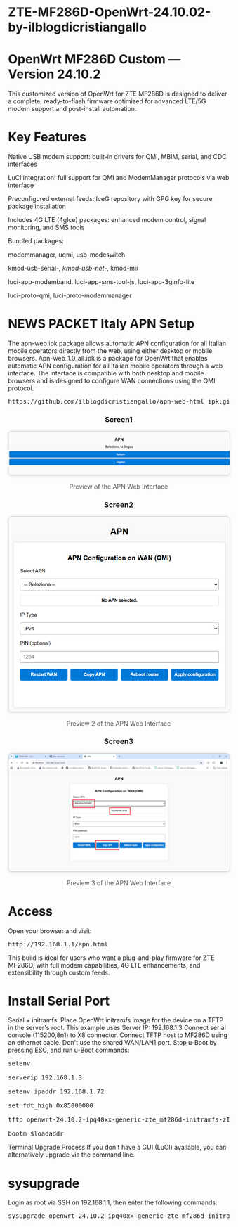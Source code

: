 # ZTE-MF286D-OpenWrt-24.10.02-by-ilblogdicristiangallo

# OpenWrt MF286D Custom — Version 24.10.2
This customized version of OpenWrt for ZTE MF286D is designed to deliver a complete, ready-to-flash firmware optimized for advanced LTE/5G modem support and post-install automation.

# Key Features
Native USB modem support: built-in drivers for QMI, MBIM, serial, and CDC interfaces

LuCI integration: full support for QMI and ModemManager protocols via web interface

Preconfigured external feeds: IceG repository with GPG key for secure package installation

Includes 4G LTE (4glce) packages: enhanced modem control, signal monitoring, and SMS tools

Bundled packages:

modemmanager, uqmi, usb-modeswitch

kmod-usb-serial-*, kmod-usb-net-*, kmod-mii

luci-app-modemband, luci-app-sms-tool-js, luci-app-3ginfo-lite

luci-proto-qmi, luci-proto-modemmanager

 # NEWS PACKET Italy APN Setup
The apn-web.ipk package allows automatic APN configuration for all Italian mobile operators directly from the web, using either desktop or mobile browsers. Apn-web_1.0_all.ipk is a package for OpenWrt that enables automatic APN configuration for all Italian mobile operators through a web interface. The interface is compatible with both desktop and mobile browsers and is designed to configure WAN connections using the QMI protocol.

<pre>https://github.com/ilblogdicristiangallo/apn-web-html_ipk.git</pre>

<div style="text-align: center; margin: 20px 0;">
  <h3>Screen1</h3>
  <img src="https://github.com/ilblogdicristiangallo/apn-web-html_ipk/blob/main/Screenshot/apnweb.png?raw=true" alt="Screen1" width="600" style="border: 1px solid #ccc; border-radius: 8px; box-shadow: 0 2px 6px rgba(0,0,0,0.1);"/>
  <p style="color: #555; font-size: 14px;">Preview of the APN Web Interface</p>
</div>
<div style="text-align: center; margin: 20px 0;">
  <h3>Screen2</h3>
  <img src="https://github.com/ilblogdicristiangallo/apn-web-html_ipk/blob/main/Screenshot/apnweb2.png?raw=true" alt="Screen2" width="600" style="border: 1px solid #ccc; border-radius: 8px; box-shadow: 0 2px 6px rgba(0,0,0,0.1);"/>
  <p style="color: #555; font-size: 14px;">Preview 2 of the APN Web Interface</p>
</div>
<div style="text-align: center; margin: 20px 0;">
  <h3>Screen3</h3>
  <img src="https://github.com/ilblogdicristiangallo/apn-web-html_ipk/blob/main/Screenshot/apnweb3.png?raw=true" alt="Screen3" width="600" style="border: 1px solid #ccc; border-radius: 8px; box-shadow: 0 2px 6px rgba(0,0,0,0.1);"/>
  <p style="color: #555; font-size: 14px;">Preview 3 of the APN Web Interface</p>
</div>

# Access 
Open your browser and visit:
<pre>http://192.168.1.1/apn.html </pre>

This build is ideal for users who want a plug-and-play firmware for ZTE MF286D, with full modem capabilities, 4G LTE enhancements, and extensibility through custom feeds.

# Install Serial Port

Serial + initramfs:
Place OpenWrt initramfs image for the device on a TFTP in the server's root. This example uses Server IP: 192.168.1.3
Connect serial console (115200,8n1) to X8 connector.
Connect TFTP host to MF286D using an ethernet cable. Don't use the shared WAN/LAN1 port.
Stop u-Boot by pressing ESC, and run u-Boot commands:

<pre>
setenv 

serverip 192.168.1.3
  
setenv ipaddr 192.168.1.72
  
set fdt_high 0x85000000

tftp openwrt-24.10.2-ipq40xx-generic-zte_mf286d-initramfs-zImage_by_ilblogdicristiangallo.itb

bootm $loadaddr 
</pre>

Terminal Upgrade Process
If you don't have a GUI (LuCI) available, you can alternatively upgrade via the command line.

# sysupgrade
Login as root via SSH on 192.168.1.1, then enter the following commands:
<pre>sysupgrade openwrt-24.10.2-ipq40xx-generic-zte_mf286d-initramfs-zImage_by_ilblogdicristiangallo_sysupgrade.bin</pre>
